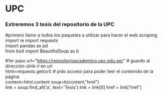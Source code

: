 # UPC
### Extreremos 3 tesis del repositorio de la UPC
#primero llamo a todos los paquetes a utilizar para hacer el web scraping  
import re 
import requests  
import pandas as pd  
from bs4 import BeautifulSoup as b 

#1er paso 
url="https://repositorioacademico.upc.edu.pe/"    # guardo al dirección ulink rl en url  
html=requests.get(url)                               # pido acceso para poder leer el contenido de la página  
content=html.content 
soup=b(content,"lxml")       
link = soup.find_all('a', text='Tesis') 
link = link[0] 
href = link['href'] 
